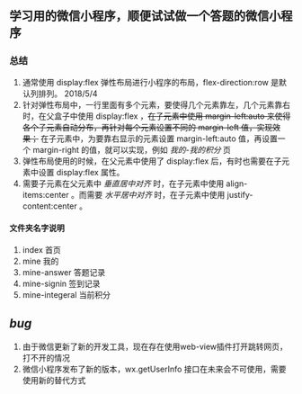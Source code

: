 ## 学习用的微信小程序，顺便试试做一个答题的微信小程序

### 总结

1. 通常使用 display:flex 弹性布局进行小程序的布局，flex-direction:row 是默认列排列。 2018/5/4
2. 针对弹性布局中，一行里面有多个元素，要使得几个元素靠左，几个元素靠右时，在父盒子中使用 display:flex ，~~在子元素中使用 margin-left:auto 来使得各个子元素自动分布，再针对每个元素设置不同的 margin-left 值，实现效果；~~ 在子元素中，为要靠右显示的元素设置 margin-left:auto 值，再设置一个 margin-right 的值，就可以实现，例如 *我的-我的积分* 页
3. 弹性布局使用的时候，在父元素中使用了 display:flex 后，有时也需要在子元素中设置 display:flex 属性。
4. 需要子元素在父元素中 *垂直居中对齐* 时，在子元素中使用 align-items:center 。而需要 *水平居中对齐* 时，在子元素中使用 justify-content:center 。

#### 文件夹名字说明
1. index 首页
2. mine  我的
3. mine-answer 答题记录
4. mine-signin 签到记录
5. mine-integeral 当前积分


## *bug*
1. 由于微信更新了新的开发工具，现在存在使用web-view插件打开跳转网页，打不开的情况
2. 微信小程序发布了新的版本，wx.getUserInfo 接口在未来会不可使用，需要使用新的替代方式